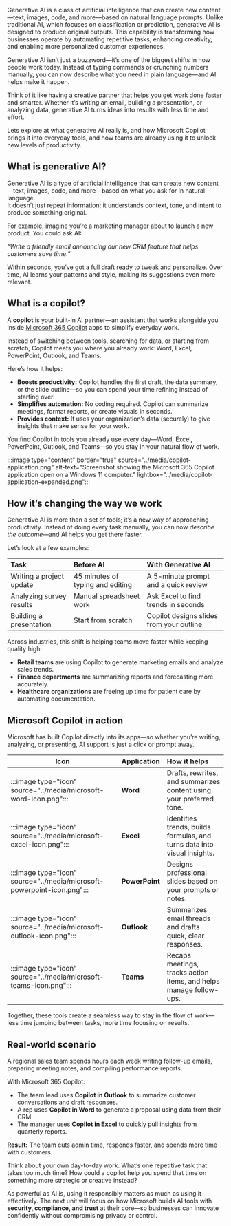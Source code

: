Generative AI is a class of artificial intelligence that can create new content—text, images, code, and more—based on natural language prompts. Unlike traditional AI, which focuses on classification or prediction, generative AI is designed to produce original outputs. This capability is transforming how businesses operate by automating repetitive tasks, enhancing creativity, and enabling more personalized customer experiences.

Generative AI isn’t just a buzzword—it’s one of the biggest shifts in how people work today. Instead of typing commands or crunching numbers manually, you can now describe what you need in plain language—and AI helps make it happen.  

Think of it like having a creative partner that helps you get work done faster and smarter. Whether it’s writing an email, building a presentation, or analyzing data, generative AI turns ideas into results with less time and effort.  

Lets explore at what generative AI really is, and how Microsoft Copilot brings it into everyday tools, and how teams are already using it to unlock new levels of productivity.

## What is generative AI?  

Generative AI is a type of artificial intelligence that can create new content—text, images, code, and more—based on what you ask for in natural language.  
It doesn’t just repeat information; it understands context, tone, and intent to produce something original.

For example, imagine you’re a marketing manager about to launch a new product. You could ask AI:

*“Write a friendly email announcing our new CRM feature that helps customers save time.”*

Within seconds, you’ve got a full draft ready to tweak and personalize. Over time, AI learns your patterns and style, making its suggestions even more relevant.

## What is a copilot?  

A **copilot** is your built-in AI partner—an assistant that works alongside you inside [Microsoft 365 Copilot](https://www.microsoft.com/microsoft-copilot/meet-copilot) apps to simplify everyday work.  

Instead of switching between tools, searching for data, or starting from scratch, Copilot meets you where you already work: Word, Excel, PowerPoint, Outlook, and Teams.  

Here’s how it helps:
  
- **Boosts productivity:** Copilot handles the first draft, the data summary, or the slide outline—so you can spend your time refining instead of starting over.  
- **Simplifies automation:** No coding required. Copilot can summarize meetings, format reports, or create visuals in seconds.  
- **Provides context:** It uses your organization’s data (securely) to give insights that make sense for your work.  

You find Copilot in tools you already use every day—Word, Excel, PowerPoint, Outlook, and Teams—so you stay in your natural flow of work.

:::image type="content" border="true" source="../media/copilot-application.png" alt-text="Screenshot showing the Microsoft 365 Copilot application open on a Windows 11 computer." lightbox="../media/copilot-application-expanded.png":::

## How it’s changing the way we work  

Generative AI is more than a set of tools; it’s a new way of approaching productivity. Instead of doing every task manually, you can now *describe the outcome*—and AI helps you get there faster.  

Let’s look at a few examples:  

| Task | Before AI | With Generative AI |  
|:--|:--|:--|  
| Writing a project update | 45 minutes of typing and editing | A 5-minute prompt and a quick review |  
| Analyzing survey results | Manual spreadsheet work | Ask Excel to find trends in seconds |  
| Building a presentation | Start from scratch | Copilot designs slides from your outline |  

Across industries, this shift is helping teams move faster while keeping quality high:
  
- **Retail teams** are using Copilot to generate marketing emails and analyze sales trends.
- **Finance departments** are summarizing reports and forecasting more accurately.  
- **Healthcare organizations** are freeing up time for patient care by automating documentation.  

## Microsoft Copilot in action  

Microsoft has built Copilot directly into its apps—so whether you’re writing, analyzing, or presenting, AI support is just a click or prompt away.  

| Icon | Application | How it helps |  
|------|:--|:--|  
| :::image type="icon" source="../media/microsoft-word-icon.png"::: | **Word** | Drafts, rewrites, and summarizes content using your preferred tone. |  
| :::image type="icon" source="../media/microsoft-excel-icon.png"::: | **Excel** | Identifies trends, builds formulas, and turns data into visual insights. |  
| :::image type="icon" source="../media/microsoft-powerpoint-icon.png"::: | **PowerPoint** | Designs professional slides based on your prompts or notes. |  
| :::image type="icon" source="../media/microsoft-outlook-icon.png"::: | **Outlook** | Summarizes email threads and drafts quick, clear responses. |  
| :::image type="icon" source="../media/microsoft-teams-icon.png"::: | **Teams** | Recaps meetings, tracks action items, and helps manage follow-ups. |  

Together, these tools create a seamless way to stay in the flow of work—less time jumping between tasks, more time focusing on results.  

## Real-world scenario

A regional sales team spends hours each week writing follow-up emails, preparing meeting notes, and compiling performance reports.  

With Microsoft 365 Copilot:  
- The team lead uses **Copilot in Outlook** to summarize customer conversations and draft responses.  
- A rep uses **Copilot in Word** to generate a proposal using data from their CRM.  
- The manager uses **Copilot in Excel** to quickly pull insights from quarterly reports.  

**Result:** The team cuts admin time, responds faster, and spends more time with customers.

Think about your own day-to-day work. What’s one repetitive task that takes too much time? How could a copilot help you spend that time on something more strategic or creative instead?  
 
As powerful as AI is, using it responsibly matters as much as using it effectively. The next unit will focus on how Microsoft builds AI tools with **security, compliance, and trust** at their core—so businesses can innovate confidently without compromising privacy or control.